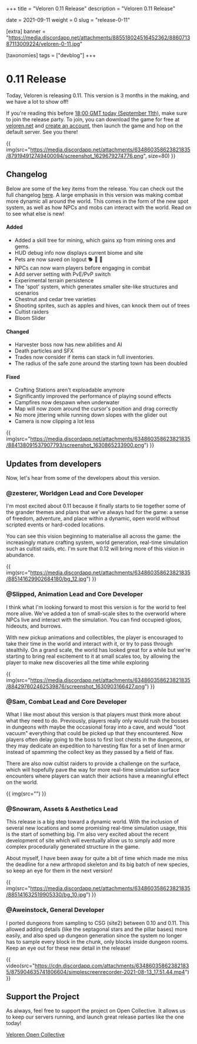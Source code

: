 +++
title = "Veloren 0.11 Release"
description = "Veloren 0.11 Release"

date = 2021-09-11
weight = 0
slug = "release-0-11"

[extra]
banner = "https://media.discordapp.net/attachments/885518024516452362/886071387113009224/veloren-0-11.jpg"

[taxonomies]
tags = ["devblog"]
+++

# 0.11 Release

Today, Veloren is releasing 0.11. This version is 3 months in the making, and we
have a lot to show off!

If you're reading this before [18:00 GMT today (September
11th)](https://everytimezone.com/s/cefd9f4d), make sure to join the release
party. To join, you can download the game for free at
[veloren.net](https://veloren.net/download) and [create an
account](https://veloren.net/account/), then launch the game and hop on the
default server. See you there!

{{
  img(src="https://media.discordapp.net/attachments/634860358623821835/879194912749400094/screenshot_1629679274776.png",
  size=80)
}}

## Changelog

Below are some of the key items from the release. You can check out the full
changelog
[here](https://gitlab.com/veloren/veloren/-/blob/e4716147a7356eb13088e7d74ace3ccdcb5cd900/CHANGELOG.md#0110-2021-09-11).
A large emphasis in this version was making combat more dynamic all around the
world. This comes in the form of the new spot system, as well as how NPCs and
mobs can interact with the world. Read on to see what else is new!

#### Added

- Added a skill tree for mining, which gains xp from mining ores and gems.
- HUD debug info now displays current biome and site
- Pets are now saved on logout 🐕 🦎 🐼
- NPCs can now warn players before engaging in combat
- Add server setting with PvE/PvP switch
- Experimental terrain persistence
- The 'spot' system, which generates smaller site-like structures and scenarios
- Chestnut and cedar tree varieties
- Shooting sprites, such as apples and hives, can knock them out of trees
- Cultist raiders
- Bloom Slider

#### Changed

- Harvester boss now has new abilities and AI
- Death particles and SFX
- Trades now consider if items can stack in full inventories.
- The radius of the safe zone around the starting town has been doubled

#### Fixed

- Crafting Stations aren't exploadable anymore
- Significantly improved the performance of playing sound effects
- Campfires now despawn when underwater
- Map will now zoom around the cursor's position and drag correctly
- No more jittering while running down slopes with the glider out
- Camera is now clipping a lot less

{{
  img(src="https://media.discordapp.net/attachments/634860358623821835/884138091537907793/screenshot_1630865233900.png")
}}

## Updates from developers

Now, let's hear from some of the developers about this version.

### @zesterer, Worldgen Lead and Core Developer

I'm most excited about 0.11 because it finally starts to tie together some of
the grander themes and plans that we've always had for the game: a sense of
freedom, adventure, and place within a dynamic, open world without scripted
events or hard-coded locations.

You can see this vision beginning to materialise all across the game: the
increasingly mature crafting system, world generation, real-time simulation such
as cultist raids, etc. I'm sure that 0.12 will bring more of this vision in
abundance.

{{
  img(src="https://media.discordapp.net/attachments/634860358623821835/885141629902684180/bg_12.jpg")
}}

### @Slipped, Animation Lead and Core Developer

I think what I'm looking forward to most this version is for the world to feel
more alive. We've added a ton of small-scale sites to the overworld where NPCs
live and interact with the simulation. You can find occupied igloos, hideouts,
and burrows.

With new pickup animations and collectibles, the player is encouraged to take
their time in the world and interact with it, or try to pass through stealthily.
On a grand scale, the world has looked great for a while but we're starting to
bring real excitement to it at small scales too, by allowing the player to make
new discoveries all the time while exploring

{{
  img(src="https://media.discordapp.net/attachments/634860358623821835/884297602462539876/screenshot_1630903166427.png")
}}

### @Sam, Combat Lead and Core Developer

What I like most about this version is that players must think more about what
they need to do. Previously, players really only would rush the bosses in
dungeons with maybe the occasional foray into a cave, and would "loot vacuum"
everything that could be picked up that they encountered. Now players often
delay going to the boss to first loot chests in the dungeons, or they may
dedicate an expedition to harvesting flax for a set of linen armor instead of
spamming the collect key as they passed by a field of flax.

There are also now cultist raiders to provide a challenge on the surface, which
will hopefully pave the way for more real-time simulation surface encounters
where players can watch their actions have a meaningful effect on the world.

{{
  img(src="")
}}

### @Snowram, Assets & Aesthetics Lead

This release is a big step toward a dynamic world. With the inclusion of several
new locations and some promising real-time simulation usage, this is the start
of something big. I'm also very excited about the recent development of site
which will eventually allow us to simply add more complex procedurally generated
structure in the game.

About myself, I have been away for quite a bit of time which made me miss the
deadline for a new arthropod skeleton and its big batch of new species, so keep
an eye for them in the next version!

{{
  img(src="https://media.discordapp.net/attachments/634860358623821835/885141632519905330/bg_10.jpg")
}}

### @Aweinstock, General Developer

I ported dungeons from sampling to CSG (site2) between 0.10 and 0.11. This
allowed adding details (like the septagonal stars and the pillar bases) more
easily, and also sped up dungeon generation since the system no longer has to
sample every block in the chunk, only blocks inside dungeon rooms. Keep an eye
out for these new detail in the release!

{{
  video(src="https://cdn.discordapp.com/attachments/634860358623821835/875904635741806604/simplescreenrecorder-2021-08-13_17.51.44.mp4")
}}

## Support the Project

As always, feel free to support the project on Open Collective. It allows us to
keep our servers running, and launch great release parties like the one today!

[Veloren Open Collective](https://opencollective.com/veloren)
